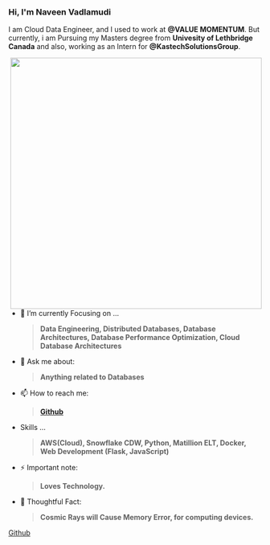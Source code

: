 
### Hi, I'm Naveen Vadlamudi 

I am Cloud Data Engineer, and I used to work at **@VALUE MOMENTUM**. But currently, i am Pursuing my Masters degree from **Univesity of Lethbridge Canada**
and also, working as an Intern for **@KastechSolutionsGroup**.

<!-- <img align="right" src="undraw_developer_activity_bv83.png" alt="developer-activity" width=500px /> -->
<!--<img align="right" src="undraw_server_push_vtms.png" alt="server-push-data" width=500px/> -->
<img align= "right" src="https://media.giphy.com/media/iIqmM5tTjmpOB9mpbn/giphy.gif" width="500px" />

 

- 🌱 I’m currently Focusing on ... 
     > **Data Engineering, Distributed Databases, Database Architectures, Database Performance Optimization, Cloud Database Architectures**

- 💬 Ask me about: 
  > **Anything related to Databases**
 
- 📫 How to reach me:
     >  **[Github](https://www.github.com/omarbdrn)**

- Skills ...
     > **AWS(Cloud), Snowflake CDW, Python, Matillion ELT, Docker, Web Development (Flask, JavaScript)**

- ⚡ Important note: 
  > **Loves Technology.** 

- 🤔 Thoughtful Fact:
  > **Cosmic Rays will Cause Memory Error, for computing devices.**
  
 




[Github](https://www.github.com/omarbdrn)
